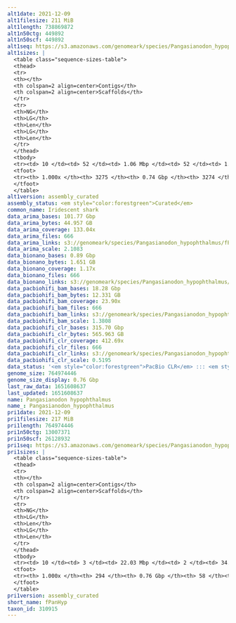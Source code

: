 ```yaml
---
alt1date: 2021-12-09
alt1filesize: 211 MiB
alt1length: 738869872
alt1n50ctg: 449892
alt1n50scf: 449892
alt1seq: https://s3.amazonaws.com/genomeark/species/Pangasianodon_hypophthalmus/fPanHyp1/assembly_curated/fPanHyp1.alt.cur.20211209.fasta.gz
alt1sizes: |
  <table class="sequence-sizes-table">
  <thead>
  <tr>
  <th></th>
  <th colspan=2 align=center>Contigs</th>
  <th colspan=2 align=center>Scaffolds</th>
  </tr>
  <tr>
  <th>NG</th>
  <th>LG</th>
  <th>Len</th>
  <th>LG</th>
  <th>Len</th>
  </tr>
  </thead>
  <tbody>
  <tr><td> 10 </td><td> 52 </td><td> 1.06 Mbp </td><td> 52 </td><td> 1.06 Mbp </td></tr>  <tr><td> 20 </td><td> 130 </td><td> 0.84 Mbp </td><td> 130 </td><td> 0.84 Mbp </td></tr>  <tr><td> 30 </td><td> 229 </td><td> 0.67 Mbp </td><td> 229 </td><td> 0.67 Mbp </td></tr>  <tr><td> 40 </td><td> 348 </td><td> 0.56 Mbp </td><td> 348 </td><td> 0.56 Mbp </td></tr>  <tr style="background-color:#cccccc;"><td> 50 </td><td> 495 </td><td> 449.89 Kbp </td><td> 495 </td><td> 449.89 Kbp </td></tr>  <tr><td> 60 </td><td> 679 </td><td> 359.14 Kbp </td><td> 679 </td><td> 359.14 Kbp </td></tr>  <tr><td> 70 </td><td> 914 </td><td> 276.44 Kbp </td><td> 914 </td><td> 276.44 Kbp </td></tr>  <tr><td> 80 </td><td> 1233 </td><td> 191.84 Kbp </td><td> 1233 </td><td> 191.89 Kbp </td></tr>  <tr><td> 90 </td><td> 1726 </td><td> 113.74 Kbp </td><td> 1726 </td><td> 113.74 Kbp </td></tr>  <tr><td> 100 </td><td> 3274 </td><td> 7.77 Kbp </td><td> 3273 </td><td> 9.64 Kbp </td></tr>  </tbody>
  <tfoot>
  <tr><th> 1.000x </th><th> 3275 </th><th> 0.74 Gbp </th><th> 3274 </th><th> 0.74 Gbp </th></tr>
  </tfoot>
  </table>
alt1version: assembly_curated
assembly_status: <em style="color:forestgreen">Curated</em>
common_name: Iridescent shark
data_arima_bases: 101.77 Gbp
data_arima_bytes: 44.957 GB
data_arima_coverage: 133.04x
data_arima_files: 666
data_arima_links: s3://genomeark/species/Pangasianodon_hypophthalmus/fPanHyp1/genomic_data/arima/<br>
data_arima_scale: 2.1083
data_bionano_bases: 0.89 Gbp
data_bionano_bytes: 1.651 GB
data_bionano_coverage: 1.17x
data_bionano_files: 666
data_bionano_links: s3://genomeark/species/Pangasianodon_hypophthalmus/fPanHyp1/genomic_data/bionano/<br>
data_pacbiohifi_bam_bases: 18.28 Gbp
data_pacbiohifi_bam_bytes: 12.331 GB
data_pacbiohifi_bam_coverage: 23.90x
data_pacbiohifi_bam_files: 666
data_pacbiohifi_bam_links: s3://genomeark/species/Pangasianodon_hypophthalmus/fPanHyp1/genomic_data/pacbio_hifi/<br>
data_pacbiohifi_bam_scale: 1.3808
data_pacbiohifi_clr_bases: 315.70 Gbp
data_pacbiohifi_clr_bytes: 565.963 GB
data_pacbiohifi_clr_coverage: 412.69x
data_pacbiohifi_clr_files: 666
data_pacbiohifi_clr_links: s3://genomeark/species/Pangasianodon_hypophthalmus/fPanHyp1/genomic_data/pacbio_hifi/<br>
data_pacbiohifi_clr_scale: 0.5195
data_status: '<em style="color:forestgreen">PacBio CLR</em> ::: <em style="color:forestgreen">Bionano</em> ::: <em style="color:forestgreen">Arima</em>'
genome_size: 764974446
genome_size_display: 0.76 Gbp
last_raw_data: 1651608637
last_updated: 1651608637
name: Pangasianodon hypophthalmus
name_: Pangasianodon_hypophthalmus
pri1date: 2021-12-09
pri1filesize: 217 MiB
pri1length: 764974446
pri1n50ctg: 13007371
pri1n50scf: 26128932
pri1seq: https://s3.amazonaws.com/genomeark/species/Pangasianodon_hypophthalmus/fPanHyp1/assembly_curated/fPanHyp1.pri.cur.20211209.fasta.gz
pri1sizes: |
  <table class="sequence-sizes-table">
  <thead>
  <tr>
  <th></th>
  <th colspan=2 align=center>Contigs</th>
  <th colspan=2 align=center>Scaffolds</th>
  </tr>
  <tr>
  <th>NG</th>
  <th>LG</th>
  <th>Len</th>
  <th>LG</th>
  <th>Len</th>
  </tr>
  </thead>
  <tbody>
  <tr><td> 10 </td><td> 3 </td><td> 22.03 Mbp </td><td> 2 </td><td> 34.65 Mbp </td></tr>  <tr><td> 20 </td><td> 6 </td><td> 19.51 Mbp </td><td> 4 </td><td> 32.69 Mbp </td></tr>  <tr><td> 30 </td><td> 10 </td><td> 16.91 Mbp </td><td> 6 </td><td> 30.57 Mbp </td></tr>  <tr><td> 40 </td><td> 15 </td><td> 14.05 Mbp </td><td> 9 </td><td> 29.69 Mbp </td></tr>  <tr style="background-color:#cccccc;"><td> 50 </td><td> 21 </td><td style="background-color:#88ff88;"> 13.01 Mbp </td><td> 12 </td><td style="background-color:#88ff88;"> 26.13 Mbp </td></tr>  <tr><td> 60 </td><td> 27 </td><td> 10.40 Mbp </td><td> 15 </td><td> 25.66 Mbp </td></tr>  <tr><td> 70 </td><td> 36 </td><td> 6.87 Mbp </td><td> 18 </td><td> 22.08 Mbp </td></tr>  <tr><td> 80 </td><td> 50 </td><td> 4.56 Mbp </td><td> 21 </td><td> 21.07 Mbp </td></tr>  <tr><td> 90 </td><td> 75 </td><td> 1.78 Mbp </td><td> 25 </td><td> 19.91 Mbp </td></tr>  <tr><td> 100 </td><td> 293 </td><td> 282  bp </td><td> 57 </td><td> 282  bp </td></tr>  </tbody>
  <tfoot>
  <tr><th> 1.000x </th><th> 294 </th><th> 0.76 Gbp </th><th> 58 </th><th> 0.76 Gbp </th></tr>
  </tfoot>
  </table>
pri1version: assembly_curated
short_name: fPanHyp
taxon_id: 310915
---
```

